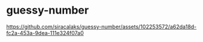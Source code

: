 # guessy-number


https://github.com/siracalaks/guessy-number/assets/102253572/a62da18d-fc2a-453a-9dea-111e324f07a0

